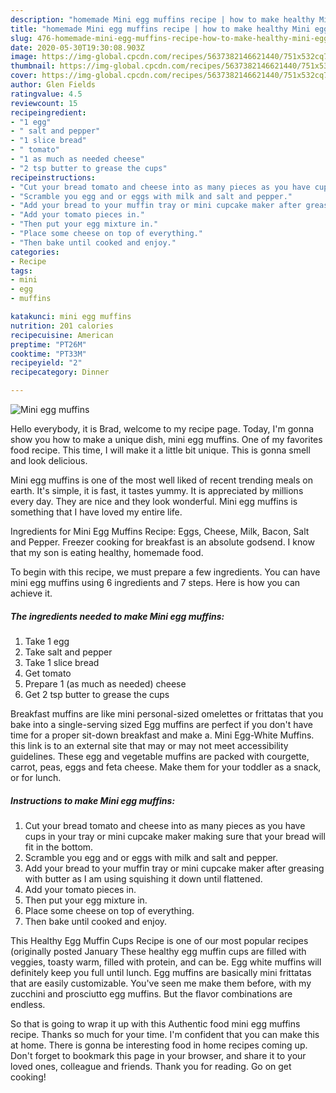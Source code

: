 ```yaml
---
description: "homemade Mini egg muffins recipe | how to make healthy Mini egg muffins"
title: "homemade Mini egg muffins recipe | how to make healthy Mini egg muffins"
slug: 476-homemade-mini-egg-muffins-recipe-how-to-make-healthy-mini-egg-muffins
date: 2020-05-30T19:30:08.903Z
image: https://img-global.cpcdn.com/recipes/5637382146621440/751x532cq70/mini-egg-muffins-recipe-main-photo.jpg
thumbnail: https://img-global.cpcdn.com/recipes/5637382146621440/751x532cq70/mini-egg-muffins-recipe-main-photo.jpg
cover: https://img-global.cpcdn.com/recipes/5637382146621440/751x532cq70/mini-egg-muffins-recipe-main-photo.jpg
author: Glen Fields
ratingvalue: 4.5
reviewcount: 15
recipeingredient:
- "1 egg"
- " salt and pepper"
- "1 slice bread"
- " tomato"
- "1 as much as needed cheese"
- "2 tsp butter to grease the cups"
recipeinstructions:
- "Cut your bread tomato and cheese into as many pieces as you have cups in your tray or mini cupcake maker making sure that your bread will fit in the bottom."
- "Scramble you egg and or eggs with milk and salt and pepper."
- "Add your bread to your muffin tray or mini cupcake maker after greasing with butter as I am using squishing it down until flattened."
- "Add your tomato pieces in."
- "Then put your egg mixture in."
- "Place some cheese on top of everything."
- "Then bake until cooked and enjoy."
categories:
- Recipe
tags:
- mini
- egg
- muffins

katakunci: mini egg muffins 
nutrition: 201 calories
recipecuisine: American
preptime: "PT26M"
cooktime: "PT33M"
recipeyield: "2"
recipecategory: Dinner

---
```



![Mini egg muffins](https://img-global.cpcdn.com/recipes/5637382146621440/751x532cq70/mini-egg-muffins-recipe-main-photo.jpg)

Hello everybody, it is Brad, welcome to my recipe page. Today, I'm gonna show you how to make a unique dish, mini egg muffins. One of my favorites food recipe. This time, I will make it a little bit unique. This is gonna smell and look delicious.

Mini egg muffins is one of the most well liked of recent trending meals on earth. It's simple, it is fast, it tastes yummy. It is appreciated by millions every day. They are nice and they look wonderful. Mini egg muffins is something that I have loved my entire life.

Ingredients for Mini Egg Muffins Recipe: Eggs, Cheese, Milk, Bacon, Salt and Pepper. Freezer cooking for breakfast is an absolute godsend. I know that my son is eating healthy, homemade food.


To begin with this recipe, we must prepare a few ingredients. You can have mini egg muffins using 6 ingredients and 7 steps. Here is how you can achieve it.

<!--inarticleads1-->

##### The ingredients needed to make Mini egg muffins:

1. Take 1 egg
1. Take  salt and pepper
1. Take 1 slice bread
1. Get  tomato
1. Prepare 1 (as much as needed) cheese
1. Get 2 tsp butter to grease the cups


Breakfast muffins are like mini personal-sized omelettes or frittatas that you bake into a single-serving sized Egg muffins are perfect if you don&#39;t have time for a proper sit-down breakfast and make a. Mini Egg-White Muffins. this link is to an external site that may or may not meet accessibility guidelines. These egg and vegetable muffins are packed with courgette, carrot, peas, eggs and feta cheese. Make them for your toddler as a snack, or for lunch. 

<!--inarticleads2-->

##### Instructions to make Mini egg muffins:

1. Cut your bread tomato and cheese into as many pieces as you have cups in your tray or mini cupcake maker making sure that your bread will fit in the bottom.
1. Scramble you egg and or eggs with milk and salt and pepper.
1. Add your bread to your muffin tray or mini cupcake maker after greasing with butter as I am using squishing it down until flattened.
1. Add your tomato pieces in.
1. Then put your egg mixture in.
1. Place some cheese on top of everything.
1. Then bake until cooked and enjoy.


This Healthy Egg Muffin Cups Recipe is one of our most popular recipes (originally posted January These healthy egg muffin cups are filled with veggies, toasty warm, filled with protein, and can be. Egg white muffins will definitely keep you full until lunch. Egg muffins are basically mini frittatas that are easily customizable. You&#39;ve seen me make them before, with my zucchini and prosciutto egg muffins. But the flavor combinations are endless. 

So that is going to wrap it up with this Authentic food mini egg muffins recipe. Thanks so much for your time. I'm confident that you can make this at home. There is gonna be interesting food in home recipes coming up. Don't forget to bookmark this page in your browser, and share it to your loved ones, colleague and friends. Thank you for reading. Go on get cooking!
